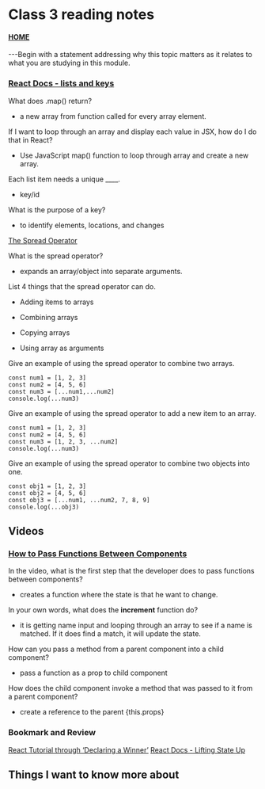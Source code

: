 # Class 3 reading notes

#### [HOME](https://cesarderio.github.io/reading-notes/)

---Begin with a statement addressing why this topic matters as it relates to what you are studying in this module.

### [React Docs - lists and keys](https://reactjs.org/docs/lists-and-keys.html)

What does .map() return?

* a new array from function called for every array element.

If I want to loop through an array and display each value in JSX, how do I do that in React?

* Use JavaScript map() function to loop through array and create a new array.

Each list item needs a unique ____.

* key/id

What is the purpose of a key?

* to identify elements, locations, and changes

[The Spread Operator](https://medium.com/coding-at-dawn/how-to-use-the-spread-operator-in-javascript-b9e4a8b06fab)

What is the spread operator?

* expands an array/object into separate arguments.

List 4 things that the spread operator can do.

* Adding items to arrays

* Combining arrays

* Copying arrays

* Using array as arguments

Give an example of using the spread operator to combine two arrays.

    const num1 = [1, 2, 3]
    const num2 = [4, 5, 6]
    const num3 = [...num1,...num2]
    console.log(...num3)

Give an example of using the spread operator to add a new item to an array.

    const num1 = [1, 2, 3]
    const num2 = [4, 5, 6]
    const num3 = [1, 2, 3, ...num2]
    console.log(...num3)

Give an example of using the spread operator to combine two objects into one.

    const obj1 = [1, 2, 3]
    const obj2 = [4, 5, 6]
    const obj3 = [...num1, ...num2, 7, 8, 9]
    console.log(...obj3)

## Videos

### [How to Pass Functions Between Components](https://www.youtube.com/watch?v=c05OL7XbwXU&ab_channel=SteveGriffith-Prof3ssorSt3v3)

In the video, what is the first step that the developer does to pass functions between components?

* creates a function where the state is that he want to change.

In your own words, what does the **increment** function do?

* it is getting name input and looping through an array to see if a name is matched. If it does find a match, it will update the state.

How can you pass a method from a parent component into a child component?

* pass a function as a prop to child component

How does the child component invoke a method that was passed to it from a parent component?

* create a reference to the parent {this.props}

### Bookmark and Review

[React Tutorial through ‘Declaring a Winner’](https://reactjs.org/tutorial/tutorial.html)
[React Docs - Lifting State Up](https://reactjs.org/docs/lifting-state-up.html)

## Things I want to know more about

